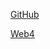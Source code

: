 [GitHub](https://github.com/arigree/N422_homeworkOne)

[Web4](https://in-info-web4.luddy.indianapolis.iu.edu/~arigree)
